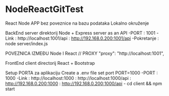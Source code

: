 # NodeReactGitTest
React Node APP bez poveznice na bazu podataka
Lokalno okruženje 


BackEnd  server direktorij
Node + Express server as an API
-PORT : 1001
-Link : http://localhost:1001/api
      : http://192.168.0.200:1001/api
        -Pokretanje  : node server/index.js

POVEZNICA IZMEĐU Node I React // PROXY
"proxy": "http://localhost:1001",

FrontEnd client directorij
React + Bootstrap

Setup PORTA za aplikaciju
Create a .env file set port PORT=1000
-PORT : 1000
-Link : http://localhost:1000
      : http://localhost:1000/api
      : http://192.168.0.200:1000
      : http://192.168.0.200:1000/api
        - cd client && npm start
        
        
